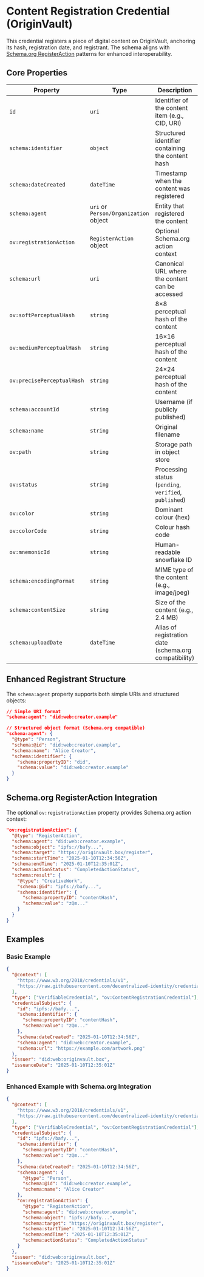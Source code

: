 # Content Registration Credential (OriginVault)

This credential registers a piece of digital content on OriginVault, anchoring its hash, registration date, and registrant. The schema aligns with [Schema.org RegisterAction](https://schema.org/RegisterAction) patterns for enhanced interoperability.

## Core Properties

| Property | Type | Description |
|----------|------|-------------|
| `id` | `uri` | Identifier of the content item (e.g., CID, URI) |
| `schema:identifier` | `object` | Structured identifier containing the content hash |
| `schema:dateCreated` | `dateTime` | Timestamp when the content was registered |
| `schema:agent` | `uri` or `Person/Organization` object | Entity that registered the content |
| `ov:registrationAction` | `RegisterAction` object | Optional Schema.org action context |
| `schema:url` | `uri` | Canonical URL where the content can be accessed |
| `ov:softPerceptualHash` | `string` | 8×8 perceptual hash of the content |
| `ov:mediumPerceptualHash` | `string` | 16×16 perceptual hash of the content |
| `ov:precisePerceptualHash` | `string` | 24×24 perceptual hash of the content |
| `schema:accountId` | `string` | Username (if publicly published) |
| `schema:name` | `string` | Original filename |
| `ov:path` | `string` | Storage path in object store |
| `ov:status` | `string` | Processing status (`pending`, `verified`, `published`) |
| `ov:color` | `string` | Dominant colour (hex) |
| `ov:colorCode` | `string` | Colour hash code |
| `ov:mnemonicId` | `string` | Human-readable snowflake ID |
| `schema:encodingFormat` | `string` | MIME type of the content (e.g., image/jpeg) |
| `schema:contentSize` | `string` | Size of the content (e.g., 2.4 MB) |
| `schema:uploadDate` | `dateTime` | Alias of registration date (schema.org compatibility) |

## Enhanced Registrant Structure

The `schema:agent` property supports both simple URIs and structured objects:

```json
// Simple URI format
"schema:agent": "did:web:creator.example"

// Structured object format (Schema.org compatible)
"schema:agent": {
  "@type": "Person",
  "schema:@id": "did:web:creator.example",
  "schema:name": "Alice Creator",
  "schema:identifier": {
    "schema:propertyID": "did",
    "schema:value": "did:web:creator.example"
  }
}
```

## Schema.org RegisterAction Integration

The optional `ov:registrationAction` property provides Schema.org action context:

```json
"ov:registrationAction": {
  "@type": "RegisterAction",
  "schema:agent": "did:web:creator.example",
  "schema:object": "ipfs://bafy...",
  "schema:target": "https://originvault.box/register",
  "schema:startTime": "2025-01-10T12:34:56Z",
  "schema:endTime": "2025-01-10T12:35:01Z",
  "schema:actionStatus": "CompletedActionStatus",
  "schema:result": {
    "@type": "CreativeWork",
    "schema:@id": "ipfs://bafy...",
    "schema:identifier": {
      "schema:propertyID": "contentHash",
      "schema:value": "zQm..."
    }
  }
}
```

## Examples

### Basic Example

```json
{
  "@context": [
    "https://www.w3.org/2018/credentials/v1",
    "https://raw.githubusercontent.com/decentralized-identity/credential-schemas/main/community-schemas/OriginVault/draft-schemas/content-registration-credential/context.json"
  ],
  "type": ["VerifiableCredential", "ov:ContentRegistrationCredential"],
  "credentialSubject": {
    "id": "ipfs://bafy...",
    "schema:identifier": {
      "schema:propertyID": "contentHash",
      "schema:value": "zQm..."
    },
    "schema:dateCreated": "2025-01-10T12:34:56Z",
    "schema:agent": "did:web:creator.example",
    "schema:url": "https://example.com/artwork.png"
  },
  "issuer": "did:web:originvault.box",
  "issuanceDate": "2025-01-10T12:35:01Z"
}
```

### Enhanced Example with Schema.org Integration

```json
{
  "@context": [
    "https://www.w3.org/2018/credentials/v1",
    "https://raw.githubusercontent.com/decentralized-identity/credential-schemas/main/community-schemas/OriginVault/draft-schemas/content-registration-credential/context.json"
  ],
  "type": ["VerifiableCredential", "ov:ContentRegistrationCredential"],
  "credentialSubject": {
    "id": "ipfs://bafy...",
    "schema:identifier": {
      "schema:propertyID": "contentHash",
      "schema:value": "zQm..."
    },
    "schema:dateCreated": "2025-01-10T12:34:56Z",
    "schema:agent": {
      "@type": "Person",
      "schema:@id": "did:web:creator.example",
      "schema:name": "Alice Creator"
    },
    "ov:registrationAction": {
      "@type": "RegisterAction",
      "schema:agent": "did:web:creator.example",
      "schema:object": "ipfs://bafy...",
      "schema:target": "https://originvault.box/register",
      "schema:startTime": "2025-01-10T12:34:56Z",
      "schema:endTime": "2025-01-10T12:35:01Z",
      "schema:actionStatus": "CompletedActionStatus"
    }
  },
  "issuer": "did:web:originvault.box",
  "issuanceDate": "2025-01-10T12:35:01Z"
}
``` 